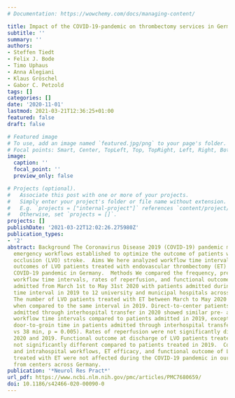```yaml
---
# Documentation: https://wowchemy.com/docs/managing-content/

title: Impact of the COVID-19-pandemic on thrombectomy services in Germany
subtitle: ''
summary: ''
authors:
- Steffen Tiedt
- Felix J. Bode
- Timo Uphaus
- Anna Alegiani
- Klaus Gröschel
- Gabor C. Petzold
tags: []
categories: []
date: '2020-11-01'
lastmod: 2021-03-21T12:36:25+01:00
featured: false
draft: false

# Featured image
# To use, add an image named `featured.jpg/png` to your page's folder.
# Focal points: Smart, Center, TopLeft, Top, TopRight, Left, Right, BottomLeft, Bottom, BottomRight.
image:
  caption: ''
  focal_point: ''
  preview_only: false

# Projects (optional).
#   Associate this post with one or more of your projects.
#   Simply enter your project's folder or file name without extension.
#   E.g. `projects = ["internal-project"]` references `content/project/deep-learning/index.md`.
#   Otherwise, set `projects = []`.
projects: []
publishDate: '2021-03-22T12:02:26.275980Z'
publication_types:
- '2'
abstract: Background The Coronavirus Disease 2019 (COVID-19) pandemic may have altered
  emergency workflows established to optimize the outcome of patients with large-vessel
  occlusion (LVO) stroke.  Aims We here analyzed workflow time intervals and functional
  outcomes of LVO patients treated with endovascular thrombectomy (ET) during the
  COVID-19 pandemic in Germany.  Methods We compared the frequency, pre- and intrahospital
  workflow time intervals, rates of reperfusion, and functional outcome of patients
  admitted from March 1st to May 31st 2020 with patients admitted during the same
  time interval in 2019 to 12 university and municipal hospitals across Germany (N = 795).  Results
  The number of LVO patients treated with ET between March to May 2020 was similar
  when compared to the same interval in 2019. Direct-to-center patients and patients
  admitted through interhospital transfer in 2020 showed similar pre- and intrahospital
  workflow time intervals compared to patients admitted in 2019, except for a longer
  door-to-groin time in patients admitted through interhospital transfer in 2020 (47 min
  vs 38 min, p = 0.005). Rates of reperfusion were not significantly different between
  2020 and 2019. Functional outcome at discharge of LVO patients treated in 2020 was
  not significantly different compared to patients treated in 2019.  Conclusion Pre-
  and intrahospital workflows, ET efficacy, and functional outcome of LVO patients
  treated with ET were not affected during the COVID-19 pandemic in our large cohort
  from centers across Germany.
publication: '*Neurol Res Pract*'
url_pdf: https://www.ncbi.nlm.nih.gov/pmc/articles/PMC7680659/
doi: 10.1186/s42466-020-00090-0
---
```

